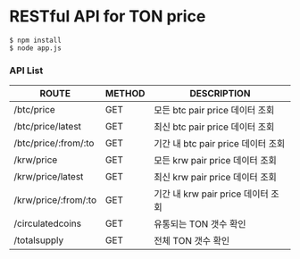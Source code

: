 # RESTful API for TON price

```
$ npm install
$ node app.js
```

### API List
| ROUTE                     | METHOD | DESCRIPTION               |
|---------------------------|--------|---------------------------|
| /btc/price                | GET    | 모든 btc pair price 데이터 조회        |
| /btc/price/latest         | GET    | 최신 btc pair price 데이터 조회        |
| /btc/price/:from/:to      | GET    | 기간 내 btc pair price 데이터 조회     |
| /krw/price                | GET    | 모든 krw pair price 데이터 조회        |
| /krw/price/latest         | GET    | 최신 krw pair price 데이터 조회        |
| /krw/price/:from/:to      | GET    | 기간 내 krw pair price 데이터 조회     |
| /circulatedcoins          | GET    | 유통되는 TON 갯수 확인        |
| /totalsupply              | GET    | 전체 TON 갯수 확인        |
